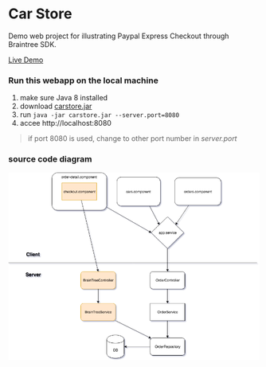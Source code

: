 # Car Store
Demo web project for illustrating Paypal Express Checkout through Braintree SDK.

[Live Demo](http://13.57.3.69/)

### Run this webapp on the local machine
1. make sure Java 8 installed
2. download [carstore.jar](https://github.com/liuwei108/CarStoreWeb/raw/master/carstore.jar)
3. run `java -jar carstore.jar --server.port=8080`
4. accee http://localhost:8080
> if port 8080 is used, change to other port number in *server.port*

### source code diagram
![diagram](https://raw.githubusercontent.com/liuwei108/CarStoreWeb/master/Diagram.png)
